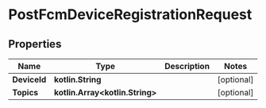 
# PostFcmDeviceRegistrationRequest

## Properties
Name | Type | Description | Notes
------------ | ------------- | ------------- | -------------
**DeviceId** | **kotlin.String** |  |  [optional]
**Topics** | **kotlin.Array&lt;kotlin.String&gt;** |  |  [optional]



